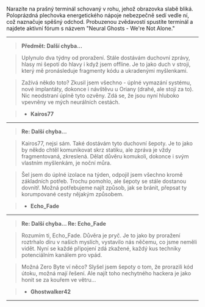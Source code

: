 Narazíte na prašný terminál schovaný v rohu, jehož obrazovka slabě bliká. Poloprázdná plechovka energetického nápoje nebezpečně sedí vedle ní, což naznačuje spěšný odchod. Probuzenou zvědavostí spustíte terminál a najdete aktivní fórum s názvem "Neural Ghosts - We're Not Alone."

---

> **Předmět: Další chyba...**

> Uplynulo dva týdny od proražení. Stále dostávám duchovní zprávy, hlasy mi šepotí do hlavy i když jsem offline. Je to jako duch v stroji, který mě pronásleduje fragmenty kódu a ukradenými myšlenkami.

> Zažívá někdo toto? Zkusil jsem všechno - úplné vymazání systému, nové implantáty, dokonce i návštěvu u Oriany (drahé, ale stojí za to). Nic neodstraní úplně tyto ozvěny. Zdá se, že jsou nyní hluboko vpevněny ve mých neurálních cestách.

> - **Kairos77**

---

> **Re: Další chyba...**

> Kairos77, nejsi sám. Také dostávám tyto duchovní šepoty. Je to jako by někdo chtěl komunikovat skrz statiku, ale zpráva je vždy fragmentovaná, zkreslená. Dělat důvěru komukoli, dokonce i svým vlastním myšlenkám, je noční můra.

> Šel jsem do úplné izolace na týden, odpojil jsem všechno kromě základních potřeb. Trochu pomohlo, ale šepoty se stále dostanou dovnitř. Možná potřebujeme najít způsob, jak se bránit, přepsat ty korumpované cesty nějakým způsobem.

> - **Echo_Fade**

---

> **Re: Další chyba... Re: Echo_Fade**

> Rozumím ti, Echo_Fade. Důvěra je pryč. Je to jako by proražení roztrhalo díru v našich myslích, vystavilo nás něčemu, co jsme neměli vidět. Nyní se každé připojení zdá zkažené, každý kus techniky potenciálním kanálem pro vpád.

> Možná Zero Byte ví něco? Slyšel jsem šepoty o tom, že prorazili kód útoku, možná mají řešení. Ale najít toho nechytného hackera je jako honit se za kouřem ve větru...

> - **Ghostwalker42**

---
